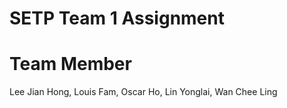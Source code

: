 # SETP Team 1 Assignment

# Team Member
Lee Jian Hong,
Louis Fam,
Oscar Ho,
Lin Yonglai,
Wan Chee Ling
